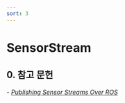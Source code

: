 ```yaml
---
sort: 3
---
```


# SensorStream

## 0. 참고 문헌

*- [Publishing Sensor Streams Over ROS](http://wiki.ros.org/navigation/Tutorials/RobotSetup/Sensors)*
